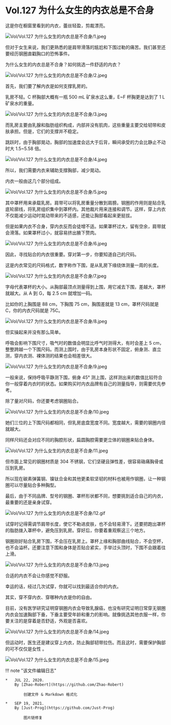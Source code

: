 # Vol.127 为什么女生的内衣总是不合身

这是你在橱窗里看到的内衣，蕾丝轻盈，剪裁漂亮。

![Vol/Vol.127 为什么女生的内衣总是不合身/1.jpeg](https://cdn.jsdelivr.net/gh/just-prog/static/image/Vol/Vol.127%20为什么女生的内衣总是不合身/1.jpeg)

但对于女生来说，我们更熟悉的是肩带滑落的尴尬和下围过勒的痛苦。我们甚至还要经历钢圈直戳胸口的恐怖事件。

为什么女生的内衣总是不合身？如何挑选一件舒适的内衣？

![Vol/Vol.127 为什么女生的内衣总是不合身/2.jpeg](https://cdn.jsdelivr.net/gh/just-prog/static/image/Vol/Vol.127%20为什么女生的内衣总是不合身/2.jpeg)

首先，我们要了解内衣是如何支撑乳房的。

乳房不轻。C 杯胸部大概有一瓶 500 mL 矿泉水这么重，E\~F 杯胸更是达到了 1 L 矿泉水的重量。

![Vol/Vol.127 为什么女生的内衣总是不合身/3.jpeg](https://cdn.jsdelivr.net/gh/just-prog/static/image/Vol/Vol.127%20为什么女生的内衣总是不合身/3.jpeg)

而乳房主要由乳腺和脂肪组织构成，内部并没有肌肉，这些重量主要交给韧带和皮肤承担。但是，它们的支撑并不稳定。

跳跃时，由于胸部晃动，胸部的加速度会远大于后背，瞬间承受的力会比静止不动时大 1.5\~5.58 倍。

![Vol/Vol.127 为什么女生的内衣总是不合身/4.jpeg](https://cdn.jsdelivr.net/gh/just-prog/static/image/Vol/Vol.127%20为什么女生的内衣总是不合身/4.jpeg)

所以，我们需要内衣来辅助支撑胸部，减少晃动。

内衣一般由这几个部分组成。

![Vol/Vol.127 为什么女生的内衣总是不合身/5.jpeg](https://cdn.jsdelivr.net/gh/just-prog/static/image/Vol/Vol.127%20为什么女生的内衣总是不合身/5.jpeg)

其中罩杯用来承载乳房。肩带可以将乳房重量分散到肩膀。钢圈的作用则是贴合乳底轮廓线，将乳房组织集中到罩杯内。其他裁片用来连接和调节。这样，穿上内衣不仅能减少运动时晃动带来的不适感，还能让胸部看起来更挺拔。

但是如果内衣不合身，穿内衣反而会徒增不适。如果罩杯过大，留有空余，肩带就会滑落。如果罩杯过小，就容易挤出腋下赘肉。

![Vol/Vol.127 为什么女生的内衣总是不合身/6.jpeg](https://cdn.jsdelivr.net/gh/just-prog/static/image/Vol/Vol.127%20为什么女生的内衣总是不合身/6.jpeg)

因此，寻找贴合的内衣很重要。穿对第一步，你要知道自己的尺码。

这是内衣常见的尺码格式，数字称作下围，是从乳房下缘绕体测量一周的长度。

![Vol/Vol.127 为什么女生的内衣总是不合身/7.jpeg](https://cdn.jsdelivr.net/gh/just-prog/static/image/Vol/Vol.127%20为什么女生的内衣总是不合身/7.jpeg)

字母代表罩杯的大小。从胸部最顶点测量得到上围，用它减去下围，差越大，罩杯就越大。从 A 到 G，每 2.5 cm 就增加一码。

比如你的上胸围是 88 cm，下胸围 75 cm，胸围差就是 13 cm，罩杯尺码就是 C，你的内衣尺码就是 75C。

![Vol/Vol.127 为什么女生的内衣总是不合身/8.jpeg](https://cdn.jsdelivr.net/gh/just-prog/static/image/Vol/Vol.127%20为什么女生的内衣总是不合身/8.jpeg)

但实操起来并没有那么简单。

呼吸会影响下围尺寸，吸气时的数值会明显比呼气时测得大，有时会差上 5 cm，整整跨越一个下围尺码。而测上围时，由于乳房本身形状不固定，俯身测、直立测，穿内衣测、裸体测的结果也会相差很大。

![Vol/Vol.127 为什么女生的内衣总是不合身/9.jpeg](https://cdn.jsdelivr.net/gh/just-prog/static/image/Vol/Vol.127%20为什么女生的内衣总是不合身/9.jpeg)

一般来说，保持呼吸平静测下围，俯身 45° 测上围，这样测出来的数值比较符合你一般穿着内衣时的状态。如果购买时内衣品牌有自己的测量指导，则需要优先参考。

除了量对尺码，你还要考虑钢圈贴合。

![Vol/Vol.127 为什么女生的内衣总是不合身/10.jpeg](https://cdn.jsdelivr.net/gh/just-prog/static/image/Vol/Vol.127%20为什么女生的内衣总是不合身/10.jpeg)

她们三位的上下围尺码都相同，但乳房底盘宽度不同。宽度越大，需要的钢圈内径就越大。

同样尺码还会对应不同的胸腔形状，扁圆胸腔需要更立体的钢圈来贴合身体。

![Vol/Vol.127 为什么女生的内衣总是不合身/11.jpeg](https://cdn.jsdelivr.net/gh/just-prog/static/image/Vol/Vol.127%20为什么女生的内衣总是不合身/11.jpeg)

但市面上常见的钢圈材质是 304 不锈钢，它们坚硬且弹性差，很容易硌痛胸骨或压到乳房。

所以现在碳素弹簧钢、镍钛合金和其他更柔软坚韧的材料也被用作钢圈，让一种钢圈可以尽量贴合多种胸型。

最后，由于不同品牌、型号的钢圈、罩杯形状都不同，想要挑到适合自己的内衣，最重要的还是亲身试穿。

![Vol/Vol.127 为什么女生的内衣总是不合身/12.gif](https://cdn.jsdelivr.net/gh/just-prog/static/image/Vol/Vol.127%20为什么女生的内衣总是不合身/12.gif)

试穿时记得需调节肩带长度，使它不勒进皮肤，也不会轻易滑下。还要把跑出罩杯的脂肪拨入罩杯中，避免压到乳房。穿好后，你要着重观察这三个地方。

钢圈刚好贴合乳房下围，不会压在乳房上。罩杯上缘和胸部曲线贴合，不会空杯，也不会溢杯。还要注意下围和身体是否贴合紧实，手举过头顶时，下围不会跟着往上滑。

![Vol/Vol.127 为什么女生的内衣总是不合身/13.jpeg](https://cdn.jsdelivr.net/gh/just-prog/static/image/Vol/Vol.127%20为什么女生的内衣总是不合身/13.jpeg)

合适的内衣不会让你感觉不舒服。

幸运的话，经过几次试穿，你就可以找到最适合你的内衣。

其实，穿不穿内衣、穿哪种内衣是你的自由。

目前，没有医学研究证明穿钢圈内衣会导致乳腺癌，也没有研究证明日常穿无钢圈内衣会加速胸部下垂，下垂主要受年龄和重力的影响。就像挑选其他衣服一样，你要关注的是穿着是否舒适，外观是否喜欢。

![Vol/Vol.127 为什么女生的内衣总是不合身/14.jpeg](https://cdn.jsdelivr.net/gh/just-prog/static/image/Vol/Vol.127%20为什么女生的内衣总是不合身/14.jpeg)

但运动时，医生还是建议穿上内衣，防止胸部韧带拉伤。而且这时，需要保护胸部的可不仅仅是女性 。

![Vol/Vol.127 为什么女生的内衣总是不合身/15.jpeg](https://cdn.jsdelivr.net/gh/just-prog/static/image/Vol/Vol.127%20为什么女生的内衣总是不合身/15.jpeg)

!!! note "该文件编辑日志"

	*	JUL 22, 2020.
		By [Zhao-Robert](https://github.com/Zhao-Robert)
	
			创建文件 & Markdown 格式化
	
	*	SEP 19, 2021.
		By [Just-Prog](https://github.com/Just-Prog)

			图片链修复
